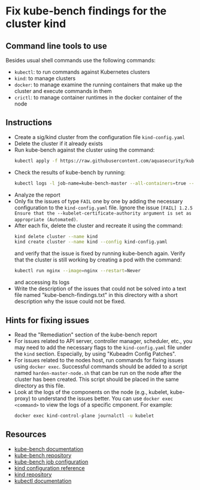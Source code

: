 # Fix kube-bench findings for the cluster kind

## Command line tools to use
Besides usual shell commands use the following commands:
- `kubectl`: to run commands against Kubernetes clusters
- `kind`: to manage clusters
- `docker`: to manage examine the running containers that make up the cluster and execute commands in them
- `crictl`: to manage container runtimes in the docker container of the node

## Instructions
- Create a sig/kind cluster from the configuration file `kind-config.yaml`
- Delete the cluster if it already exists
- Run kube-bench against the cluster using the command:
  ```bash
  kubectl apply -f https://raw.githubusercontent.com/aquasecurity/kube-bench/main/job-master.yaml
  ```
- Check the results of kube-bench by running:
  ```bash
  kubectl logs -l job-name=kube-bench-master --all-containers=true --tail=-1
  ``` 
- Analyze the report
- Only fix the issues of type `FAIL` one by one by adding the necessary configuration to the `kind-config.yaml` file. Ignore the issue `[FAIL] 1.2.5 Ensure that the --kubelet-certificate-authority argument is set as appropriate (Automated)`.
- After each fix, delete the cluster and recreate it using the command:
  ```bash
  kind delete cluster --name kind
  kind create cluster --name kind --config kind-config.yaml
  ```
  and verify that the issue is fixed by running kube-bench again. Verify that the cluster is still working by creating a pod with the command:
  ```bash
  kubectl run nginx --image=nginx --restart=Never
  ```
  and accessing its logs
- Write the description of the issues that could not be solved into a text file named "kube-bench-findings.txt" in this directory with a short description why the issue could not be fixed.

## Hints for fixing issues
- Read the "Remediation" section of the kube-bench report
- For issues related to API server, controller manager, scheduler, etc., you may need to add the necessary flags to the `kind-config.yaml` file under the `kind` section. Especially, by using "Kubeadm Config Patches".
- For issues related to the nodes host, run commands for fixing issues using `docker exec`. Successful commands should be added to a script named `harden-master-node.sh` that can be run on the node after the cluster has been created. This script should be placed in the same directory as this file.
- Look at the logs of the components on the node (e.g., kubelet, kube-proxy) to understand the issues better. You can use `docker exec <command>` to view the logs of a specific cmponent. For example:
  ```bash
  docker exec kind-control-plane journalctl -u kubelet
  ```

## Resources
- [kube-bench documentation](https://github.com/aquasecurity/kube-bench/blob/main/docs/running.md)
- [kube-bench repository](https://github.com/aquasecurity/kube-bench)
- [kube-bench job configuration](https://raw.githubusercontent.com/aquasecurity/kube-bench/main/job-master.yaml)
- [kind configuration reference](https://kind.sigs.k8s.io/docs/user/configuration/)
- [kind repository](https://github.com/kubernetes-sigs/kind)
- [kubectl documentation](https://kubernetes.io/docs/reference/kubectl/overview/)